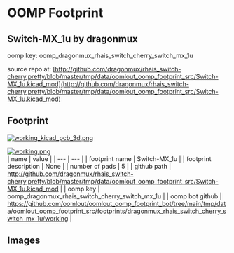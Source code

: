 # OOMP Footprint  
## Switch-MX_1u  by dragonmux  
  
oomp key: oomp_dragonmux_rhais_switch_cherry_switch_mx_1u  
  
source repo at: [http://github.com/dragonmux/rhais_switch-cherry.pretty/blob/master/tmp/data/oomlout_oomp_footprint_src/Switch-MX_1u.kicad_mod](http://github.com/dragonmux/rhais_switch-cherry.pretty/blob/master/tmp/data/oomlout_oomp_footprint_src/Switch-MX_1u.kicad_mod)  
## Footprint  
  
[![working_kicad_pcb_3d.png](working_kicad_pcb_3d_600.png)](working_kicad_pcb_3d.png)  
  
[![working.png](working_600.png)](working.png)  
| name | value | 
| --- | --- | 
| footprint name | Switch-MX_1u | 
| footprint description | None | 
| number of pads | 5 | 
| github path | http://github.com/dragonmux/rhais_switch-cherry.pretty/blob/master/tmp/data/oomlout_oomp_footprint_src/Switch-MX_1u.kicad_mod | 
| oomp key | oomp_dragonmux_rhais_switch_cherry_switch_mx_1u | 
| oomp bot github | https://github.com/oomlout/oomlout_oomp_footprint_bot/tree/main/tmp/data/oomlout_oomp_footprint_src/footprints/dragonmux_rhais_switch_cherry_switch_mx_1u/working | 
## Images  
